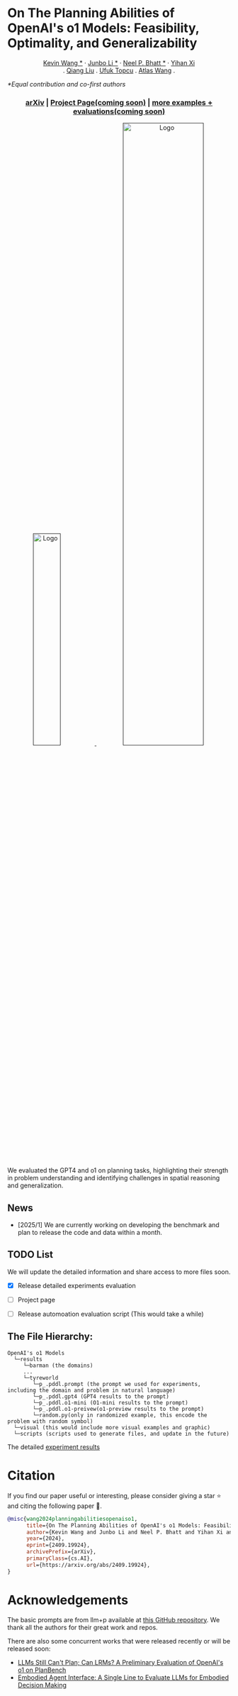 # On The Planning Abilities of OpenAI's o1 Models: Feasibility, Optimality, and Generalizability

<p align="center">
    <a href="https://kevin-2017.github.io/">Kevin Wang *</a>
    ·
    <a href="https://ljb121002.github.io/">Junbo Li *</a>
    ·
    <a href="https://neel1302.github.io/">Neel P. Bhatt *</a>
    ·
    <a href="https://scholar.google.com/citations?user=34s2YS0AAAAJ&hl=en">Yihan Xi</a>
    <br>
    .
    <a href="https://www.cs.utexas.edu/~lqiang/">Qiang Liu</a>
    .
    <a href="https://oden.utexas.edu/people/directory/ufuk--topcu/">Ufuk Topcu</a>
    .
    <a href="https://vita-group.github.io/group.html">Atlas Wang</a>
    .
    
  </p>
      <em>*Equal contribution and co-first authors</em>

<h3 align="center"><a href="https://arxiv.org/abs/2409.19924">arXiv</a> | <a href="">Project Page(coming soon)</a> | <a href="">more examples + evaluations(coming soon)</a> </h3>

<p align="center">
  <a href="">
    <img src="./visual/radar_chart.png" alt="Logo" width="35%" style="margin-right: 20px;">
    <img src="./visual/Feasibility_rate.png" alt="Logo" width="60%">
  </a>
</p>
<p>
We evaluated the GPT4 and o1 on planning tasks, highlighting their strength in problem understanding and identifying challenges in spatial reasoning and generalization.
</p>

## News
- [2025/1] We are currently working on developing the benchmark and plan to release the code and data within a month.

## TODO List
We will update the detailed information and share access to more files soon. 
- [x] Release detailed experiments evaluation
- [ ] Project page
- [ ] Release automoation evaluation script (This would take a while) 



## The File Hierarchy:
```
OpenAI's o1 Models
  └─results
     └─barman (the domains)
     ...
     └─tyreworld
        └─p_.pddl.prompt (the prompt we used for experiments, including the domain and problem in natural language)
        └─p_.pddl.gpt4 (GPT4 results to the prompt)
        └─p_.pddl.o1-mini (O1-mini results to the prompt)
        └─p_.pddl.o1-preivew(o1-preview results to the prompt)
        └─random.py(only in randomized example, this encode the problem with random symbol)
  └─visual (this would include more visual examples and graphic)
  └─scripts (scripts used to generate files, and update in the future)

```
The detailed [experiment results](https://docs.google.com/spreadsheets/d/1QPrIUQJQukDYdV_ZCtsRmzeUwwhHthLxAkXaLcfho-0/edit?gid=0#gid=0)

# Citation
If you find our paper useful or interesting, please consider giving a star ⭐ and citing the following paper 📝.

```bibtex
@misc{wang2024planningabilitiesopenaiso1,
      title={On The Planning Abilities of OpenAI's o1 Models: Feasibility, Optimality, and Generalizability}, 
      author={Kevin Wang and Junbo Li and Neel P. Bhatt and Yihan Xi and Qiang Liu and Ufuk Topcu and Zhangyang Wang},
      year={2024},
      eprint={2409.19924},
      archivePrefix={arXiv},
      primaryClass={cs.AI},
      url={https://arxiv.org/abs/2409.19924}, 
}
```

# Acknowledgements
The basic prompts are from llm+p available at [this GitHub repository](https://github.com/Cranial-XIX/llm-pddl). We thank all the authors for their great work and repos. 

There are also some concurrent works that were released recently or will be released soon:
- [LLMs Still Can't Plan; Can LRMs? A Preliminary Evaluation of OpenAI's o1 on PlanBench](https://www.arxiv.org/abs/2409.13373)
- [Embodied Agent Interface: A Single Line to Evaluate LLMs for Embodied Decision Making](https://embodied-agent-interface.github.io/)


